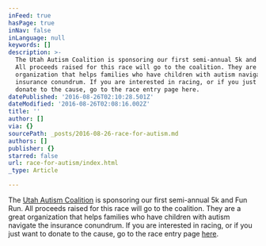 ```yaml
---
inFeed: true
hasPage: true
inNav: false
inLanguage: null
keywords: []
description: >-
  The Utah Autism Coalition is sponsoring our first semi-annual 5k and Fun Run.
  All proceeds raised for this race will go to the coalition. They are a great
  organization that helps families who have children with autism navigate the
  insurance conundrum. If you are interested in racing, or if you just want to
  donate to the cause, go to the race entry page here.
datePublished: '2016-08-26T02:10:28.501Z'
dateModified: '2016-08-26T02:08:16.002Z'
title: ''
author: []
via: {}
sourcePath: _posts/2016-08-26-race-for-autism.md
authors: []
publisher: {}
starred: false
url: race-for-autism/index.html
_type: Article

---
```

The [Utah Autism Coalition][0] is sponsoring our first semi-annual 5k and Fun Run. All proceeds raised for this race will go to the coalition. They are a great organization that helps families who have children with autism navigate the insurance conundrum. If you are interested in racing, or if you just want to donate to the cause, go to the race entry page [here][1].

[0]: https://www.facebook.com/UtahAutismCoalition/?fref=ts
[1]: null